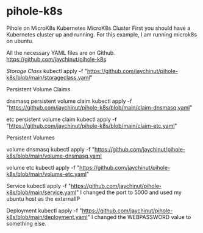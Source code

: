 # pihole-k8s
Pihole on MicroK8s Kubernetes
MicroK8s Cluster
First you should have a Kubernetes cluster up and running.  For this example, I am running microk8s on ubuntu.

All the necessary YAML files are on Github. https://github.com/jaychinut/pihole-k8s

*Storage Class*
kubectl apply -f "https://github.com/jaychinut/pihole-k8s/blob/main/storageclass.yaml"

Persistent Volume Claims

dnsmasq persistent volume claim
kubectl apply -f "https://github.com/jaychinut/pihole-k8s/blob/main/claim-dnsmasq.yaml"

etc persistent volume claim
kubectl apply -f "https://github.com/jaychinut/pihole-k8s/blob/main/claim-etc.yaml"

Persistent Volumes

volume dnsmasq
kubectl apply -f "https://github.com/jaychinut/pihole-k8s/blob/main/volume-dnsmasq.yaml

volume etc
kubectl apply -f "https://github.com/jaychinut/pihole-k8s/blob/main/volume-etc.yaml"

Service
kubectl apply -f "https://github.com/jaychinut/pihole-k8s/blob/main/service.yaml"
I changed the port to 5000 and used my ubuntu host as the externalIP

Deployment
kubectl apply -f "https://github.com/jaychinut/pihole-k8s/blob/main/deployment.yaml"
I changed the WEBPASSWORD value to something else.
